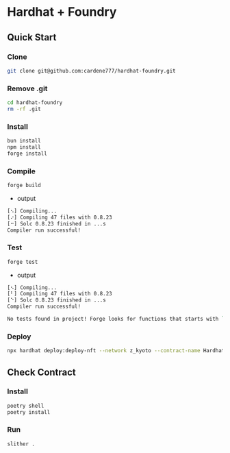 # Hardhat + Foundry

## Quick Start

### Clone

```bash
git clone git@github.com:cardene777/hardhat-foundry.git
```

### Remove .git

```bash
cd hardhat-foundry
rm -rf .git
```

### Install

```bash
bun install
npm install
forge install
```

### Compile

```bash
forge build
```

- output

```bash
[⠢] Compiling...
[⠔] Compiling 47 files with 0.8.23
[⠒] Solc 0.8.23 finished in ...s
Compiler run successful!
```

### Test

```bash
forge test
```

- output

```bash
[⠢] Compiling...
[⠃] Compiling 47 files with 0.8.23
[⠑] Solc 0.8.23 finished in ...s
Compiler run successful!

No tests found in project! Forge looks for functions that starts with `test`.
```

### Deploy

```bash
npx hardhat deploy:deploy-nft --network z_kyoto --contract-name HardhatFoundryERC721 --name HardhatFoundryNft --symbol HFT
```

## Check Contract

### Install

```bash
poetry shell
poetry install
```

<!-- ### Check Solc

```bash
solc-select install 0.8.23
```

- output

```bash
Installing solc '0.8.23'...
Version '0.8.23' installed.
``` -->

### Run

```bash
slither .
```
